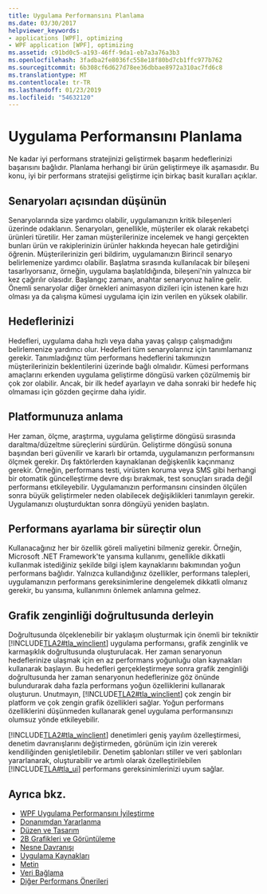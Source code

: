 ```yaml
---
title: Uygulama Performansını Planlama
ms.date: 03/30/2017
helpviewer_keywords:
- applications [WPF], optimizing
- WPF application [WPF], optimizing
ms.assetid: c91bd0c5-a193-46ff-9da1-eb7a3a76a3b3
ms.openlocfilehash: 3fadba2fe8036fc558e18f80bd7cb1ffc977b762
ms.sourcegitcommit: 6b308cf6d627d78ee36dbbae8972a310ac7fd6c8
ms.translationtype: MT
ms.contentlocale: tr-TR
ms.lasthandoff: 01/23/2019
ms.locfileid: "54632120"
---
```

# <a name="planning-for-application-performance"></a>Uygulama Performansını Planlama
Ne kadar iyi performans stratejinizi geliştirmek başarım hedeflerinizi başarısını bağlıdır. Planlama herhangi bir ürün geliştirmeye ilk aşamasıdır. Bu konu, iyi bir performans stratejisi geliştirme için birkaç basit kuralları açıklar.  
  
## <a name="think-in-terms-of-scenarios"></a>Senaryoları açısından düşünün  
 Senaryolarında size yardımcı olabilir, uygulamanızın kritik bileşenleri üzerinde odaklanın. Senaryoları, genellikle, müşteriler ek olarak rekabetçi ürünleri türetilir. Her zaman müşterilerinize incelemek ve hangi gerçekten bunları ürün ve rakiplerinizin ürünler hakkında heyecan hale getirdiğini öğrenin. Müşterilerinizin geri bildirim, uygulamanızın Birincil senaryo belirlemenize yardımcı olabilir. Başlatma sırasında kullanılacak bir bileşeni tasarlıyorsanız, örneğin, uygulama başlatıldığında, bileşeni'nin yalnızca bir kez çağırılır olasıdır. Başlangıç zamanı, anahtar senaryonuz haline gelir. Önemli senaryolar diğer örnekleri animasyon dizileri için istenen kare hızı olması ya da çalışma kümesi uygulama için izin verilen en yüksek olabilir.  
  
## <a name="define-goals"></a>Hedeflerinizi  
 Hedefleri, uygulama daha hızlı veya daha yavaş çalışıp çalışmadığını belirlemenize yardımcı olur. Hedefleri tüm senaryolarınız için tanımlamanız gerekir. Tanımladığınız tüm performans hedeflerini takımınızın müşterilerinizin beklentilerini üzerinde bağlı olmalıdır. Kümesi performans amaçlarını erkenden uygulama geliştirme döngüsü varken çözülmemiş bir çok zor olabilir. Ancak, bir ilk hedef ayarlayın ve daha sonraki bir hedefe hiç olmaması için gözden geçirme daha iyidir.  
  
## <a name="understand-your-platform"></a>Platformunuza anlama  
 Her zaman, ölçme, araştırma, uygulama geliştirme döngüsü sırasında daraltma/düzeltme süreçlerini sürdürün. Geliştirme döngüsü sonuna başından beri güvenilir ve kararlı bir ortamda, uygulamanızın performansını ölçmek gerekir. Dış faktörlerden kaynaklanan değişkenlik kaçınmanız gerekir. Örneğin, performans testi, virüsten koruma veya SMS gibi herhangi bir otomatik güncelleştirme devre dışı bırakmak, test sonuçları sırada değil performansı etkileyebilir. Uygulamanızın performansını cinsinden ölçülen sonra büyük geliştirmeler neden olabilecek değişiklikleri tanımlayın gerekir. Uygulamanızı oluşturduktan sonra döngüyü yeniden başlatın.  
  
## <a name="make-performance-tuning-an-iterative-process"></a>Performans ayarlama bir süreçtir olun  
 Kullanacağınız her bir özellik göreli maliyetini bilmeniz gerekir. Örneğin, Microsoft .NET Framework'te yansıma kullanımı, genellikle dikkatli kullanmak istediğiniz şekilde bilgi işlem kaynaklarını bakımından yoğun performans bağlıdır. Yalnızca kullandığınız özellikler, performans talepleri, uygulamanızın performans gereksinimlerine dengelemek dikkatli olmanız gerekir, bu yansıma, kullanımını önlemek anlamına gelmez.  
  
## <a name="build-towards-graphical-richness"></a>Grafik zenginliği doğrultusunda derleyin  
 Doğrultusunda ölçeklenebilir bir yaklaşım oluşturmak için önemli bir tekniktir [!INCLUDE[TLA2#tla_winclient](../../../../includes/tla2sharptla-winclient-md.md)] uygulama performansı, grafik zenginlik ve karmaşıklık doğrultusunda oluşturulacak. Her zaman senaryonun hedeflerinize ulaşmak için en az performans yoğunluğu olan kaynakları kullanarak başlayın. Bu hedefleri gerçekleştirmeye sonra grafik zenginliği doğrultusunda her zaman senaryonun hedeflerinize göz önünde bulundurarak daha fazla performans yoğun özelliklerini kullanarak oluşturun. Unutmayın, [!INCLUDE[TLA2#tla_winclient](../../../../includes/tla2sharptla-winclient-md.md)] çok zengin bir platform ve çok zengin grafik özellikleri sağlar. Yoğun performans özelliklerini düşünmeden kullanarak genel uygulama performansınızı olumsuz yönde etkileyebilir.  
  
 [!INCLUDE[TLA2#tla_winclient](../../../../includes/tla2sharptla-winclient-md.md)] denetimleri geniş yayılım özelleştirmesi, denetim davranışlarını değiştirmeden, görünüm için izin vererek kendiliğinden genişletilebilir. Denetim şablonları stiller ve veri şablonları yararlanarak, oluşturabilir ve artımlı olarak özelleştirilebilen [!INCLUDE[TLA#tla_ui](../../../../includes/tlasharptla-ui-md.md)] performans gereksinimlerinizi uyum sağlar.  
  
## <a name="see-also"></a>Ayrıca bkz.
- [WPF Uygulama Performansını İyileştirme](../../../../docs/framework/wpf/advanced/optimizing-wpf-application-performance.md)
- [Donanımdan Yararlanma](../../../../docs/framework/wpf/advanced/optimizing-performance-taking-advantage-of-hardware.md)
- [Düzen ve Tasarım](../../../../docs/framework/wpf/advanced/optimizing-performance-layout-and-design.md)
- [2B Grafikleri ve Görüntüleme](../../../../docs/framework/wpf/advanced/optimizing-performance-2d-graphics-and-imaging.md)
- [Nesne Davranışı](../../../../docs/framework/wpf/advanced/optimizing-performance-object-behavior.md)
- [Uygulama Kaynakları](../../../../docs/framework/wpf/advanced/optimizing-performance-application-resources.md)
- [Metin](../../../../docs/framework/wpf/advanced/optimizing-performance-text.md)
- [Veri Bağlama](../../../../docs/framework/wpf/advanced/optimizing-performance-data-binding.md)
- [Diğer Performans Önerileri](../../../../docs/framework/wpf/advanced/optimizing-performance-other-recommendations.md)
